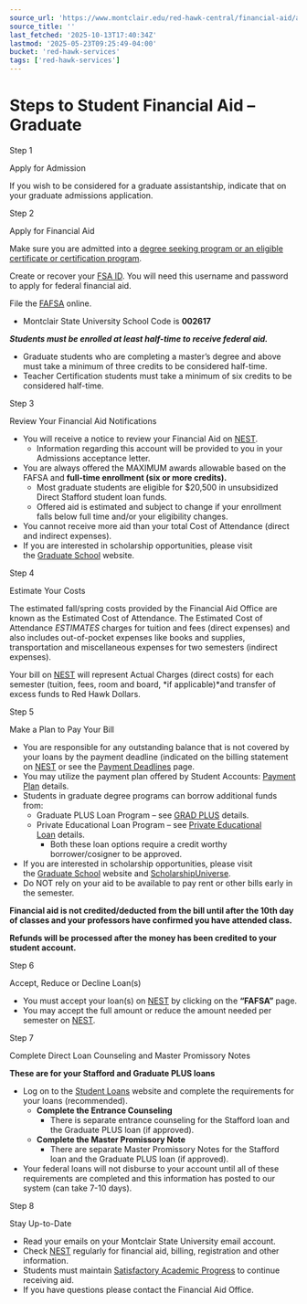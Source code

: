 ```yaml
---
source_url: 'https://www.montclair.edu/red-hawk-central/financial-aid/application-process/steps-graduate/'
source_title: ''
last_fetched: '2025-10-13T17:40:34Z'
lastmod: '2025-05-23T09:25:49-04:00'
bucket: 'red-hawk-services'
tags: ['red-hawk-services']
---
```


# Steps to Student Financial Aid – Graduate

Step 1

Apply for Admission

If you wish to be considered for a graduate assistantship, indicate that on your graduate admissions application.

Step 2

Apply for Financial Aid

Make sure you are admitted into a [degree seeking program or an eligible certificate or certification program](http://www.montclair.edu/red-hawk-central/paying-for-college/application-process/steps-graduate/eligible-graduate-programs/).

Create or recover your [FSA ID](https://fsaid.ed.gov/npas/index.htm). You will need this username and password to apply for federal financial aid.

File the [FAFSA](https://studentaid.gov/) online.

* Montclair State University School Code is **002617**

***Students must be enrolled at least half-time to receive federal aid.***

* Graduate students who are completing a master’s degree and above must take a minimum of three credits to be considered half-time.
* Teacher Certification students must take a minimum of six credits to be considered half-time.

Step 3

Review Your Financial Aid Notifications

* You will receive a notice to review your Financial Aid on [NEST](http://www.montclair.edu/nest/).
  + Information regarding this account will be provided to you in your Admissions acceptance letter.
* You are always offered the MAXIMUM awards allowable based on the FAFSA and **full-time enrollment (six or more credits).**
  + Most graduate students are eligible for $20,500 in unsubsidized Direct Stafford student loan funds.
  + Offered aid is estimated and subject to change if your enrollment falls below full time and/or your eligibility changes.
* You cannot receive more aid than your total Cost of Attendance (direct and indirect expenses).
* If you are interested in scholarship opportunities, please visit the [Graduate School](http://www.montclair.edu/graduate/) website.

Step 4

Estimate Your Costs

The estimated fall/spring costs provided by the Financial Aid Office are known as the Estimated Cost of Attendance. The Estimated Cost of Attendance *ESTIMATES* charges for tuition and fees (direct expenses) and also includes out-of-pocket expenses like books and supplies, transportation and miscellaneous expenses for two semesters (indirect expenses).

Your bill on [NEST](http://www.montclair.edu/nest/) will represent Actual Charges (direct costs) for each semester (tuition, fees, room and board, *if applicable)*and transfer of excess funds to Red Hawk Dollars.

Step 5

Make a Plan to Pay Your Bill

* You are responsible for any outstanding balance that is not covered by your loans by the payment deadline (indicated on the billing statement on [NEST](http://www.montclair.edu/nest/) or see the [Payment Deadlines](/red-hawk-central/student-accounts/payment-deadlines/) page.
* You may utilize the payment plan offered by Student Accounts: [Payment Plan](/red-hawk-central/student-accounts/tuition-payment-plan/) details.
* Students in graduate degree programs can borrow additional funds from:
  + Graduate PLUS Loan Program – see [GRAD PLUS](/red-hawk-central/financial-aid/loans/graduate-federal-plus-loans/) details.
  + Private Educational Loan Program – see [Private Educational Loan](/red-hawk-central/financial-aid/loans/private-educational-loans/) details.
    - Both these loan options require a credit worthy borrower/cosigner to be approved.
* If you are interested in scholarship opportunities, please visit the [Graduate School](http://www.montclair.edu/graduate/) website and [ScholarshipUniverse](https://www.montclair.edu/red-hawk-central/financial-aid/scholarships/scholarshipuniverse/).
* Do NOT rely on your aid to be available to pay rent or other bills early in the semester.

**Financial aid is not credited/deducted from the bill until after the 10th day of classes and your professors have confirmed you have attended class.**

**Refunds will be processed after the money has been credited to your student account.**

Step 6

Accept&comma; Reduce or Decline Loan&lpar;s&rpar;

* You must accept your loan(s) on [NEST](http://www.montclair.edu/nest/) by clicking on the **“FAFSA”** page.
* You may accept the full amount or reduce the amount needed per semester on [NEST](http://www.montclair.edu/nest/).

Step 7

Complete Direct Loan Counseling and Master Promissory Notes

**These are for your Stafford and Graduate PLUS loans**

* Log on to the [Student Loans](https://studentloans.gov/myDirectLoan/index.action) website and complete the requirements for your loans (recommended).
  + **Complete the Entrance Counseling**
    - There is separate entrance counseling for the Stafford loan and the Graduate PLUS loan (if approved).
  + **Complete the Master Promissory Note**
    - There are separate Master Promissory Notes for the Stafford loan and the Graduate PLUS loan (if approved).
* Your federal loans will not disburse to your account until all of these requirements are completed and this information has posted to our system (can take 7-10 days).

Step 8

Stay Up-to-Date

* Read your emails on your Montclair State University email account.
* Check [NEST](http://www.montclair.edu/nest) regularly for financial aid, billing, registration and other information.
* Students must maintain [Satisfactory Academic Progress](/red-hawk-central/financial-aid/sap-regulations/satisfactory-academic-progress-sap/) to continue receiving aid.
* If you have questions please contact the Financial Aid Office.
